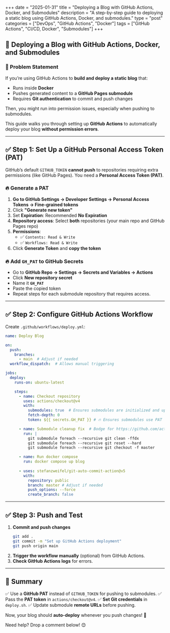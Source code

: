 +++
date = "2025-01-31"
title = "Deploying a Blog with GitHub Actions, Docker, and Submodules"
description = "A step-by-step guide to deploying a static blog using GitHub Actions, Docker, and submodules."
type = "post"
categories = ["DevOps", "GitHub Actions", "Docker"]
tags = ["GitHub Actions", "CI/CD, Docker", "Submodules"]
+++

## 🚀 Deploying a Blog with GitHub Actions, Docker, and Submodules

### 📌 Problem Statement
If you’re using GitHub Actions to **build and deploy a static blog** that:
- Runs inside **Docker**
- Pushes generated content to a **GitHub Pages submodule**
- Requires **Git authentication** to commit and push changes

Then, you might run into permission issues, especially when pushing to submodules.

This guide walks you through setting up **GitHub Actions** to automatically deploy your blog **without permission errors**.

---

## ✅ Step 1: Set Up a GitHub Personal Access Token (PAT)
GitHub’s default `GITHUB_TOKEN` **cannot push** to repositories requiring extra permissions (like GitHub Pages). You need a **Personal Access Token (PAT)**.

### 🔥 Generate a PAT
1. **Go to GitHub Settings → Developer Settings → Personal Access Tokens → Fine-grained tokens**
2. Click **"Generate new token"**
3. Set **Expiration**: Recommended **No Expiration**
4. **Repository access**: Select **both** repositories (your main repo and GitHub Pages repo)
5. **Permissions**:
   - ✅ `Contents: Read & Write`
   - ✅ `Workflows: Read & Write`
6. Click **Generate Token** and **copy the token**

### 🔥 Add `GH_PAT` to GitHub Secrets
- Go to **GitHub Repo → Settings → Secrets and Variables → Actions**
- Click **New repository secret**
- Name it **`GH_PAT`**
- Paste the copied token
- Repeat steps for each submodule repository that requires access.

---

## ✅ Step 2: Configure GitHub Actions Workflow
Create `.github/workflows/deploy.yml`:

```yaml
name: Deploy Blog

on:
  push:
    branches:
      - main  # Adjust if needed
  workflow_dispatch:  # Allows manual triggering

jobs:
  deploy:
    runs-on: ubuntu-latest

    steps:
      - name: Checkout repository
        uses: actions/checkout@v4
        with:
          submodules: true  # Ensures submodules are initialized and updated
          fetch-depth: 0
          token: ${{ secrets.GH_PAT }} # 🔥 Ensures submodules use PAT

      - name: Submodule cleanup fix  # Bodge for https://github.com/actions/checkout/issues/358
        run: |
          git submodule foreach --recursive git clean -ffdx
          git submodule foreach --recursive git reset --hard
          git submodule foreach --recursive git checkout -f master

      - name: Run docker compose
        run: docker compose up blog
      
      - uses: stefanzweifel/git-auto-commit-action@v5
        with:
          repository: public
          branch: master # Adjust if needed
          push_options: --force
          create_branch: false
```

---

## ✅ Step 3: Push and Test
1. **Commit and push changes**
   ```sh
   git add .
   git commit -m "Set up GitHub Actions deployment"
   git push origin main
   ```
2. **Trigger the workflow manually** (optional) from GitHub Actions.
3. **Check GitHub Actions logs** for errors.

---

## 🎯 Summary
✅ Use a **GitHub PAT** instead of `GITHUB_TOKEN` for pushing to submodules.
✅ Pass the **PAT token** in `actions/checkout@v4`.
✅ **Set Git credentials** in `deploy.sh`.
✅ Update submodule **remote URLs** before pushing.

Now, your blog should **auto-deploy** whenever you push changes! 🚀

Need help? Drop a comment below! 😊

